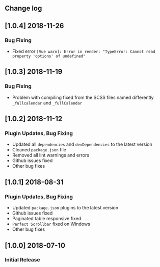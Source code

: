 ## Change log

## [1.0.4] 2018-11-26
### Bug Fixing
- Fixed error `[Vue warn]: Error in render: "TypeError: Cannot read property 'options' of undefined"`

## [1.0.3] 2018-11-19
### Bug Fixing
- Problem with compiling fixed from the SCSS files named differently `_fullcalendar` and `_fullCalendar`

## [1.0.2] 2018-11-12
### Plugin Updates, Bug Fixing
- Updated all `dependencies` and `devDependencies` to the latest version
- Cleaned `package.json` file
- Removed all lint warnings and errors
- Github issues fixed
- Other bug fixes

## [1.0.1] 2018-08-31
### Plugin Updates, Bug Fixing
- Updated `package.json` plugins to the latest version
- Github issues fixed
- Paginated table responsive fixed
- `Perfect Scrollbar` fixed on Windows
- Other bug fixes

## [1.0.0] 2018-07-10
### Initial Release
